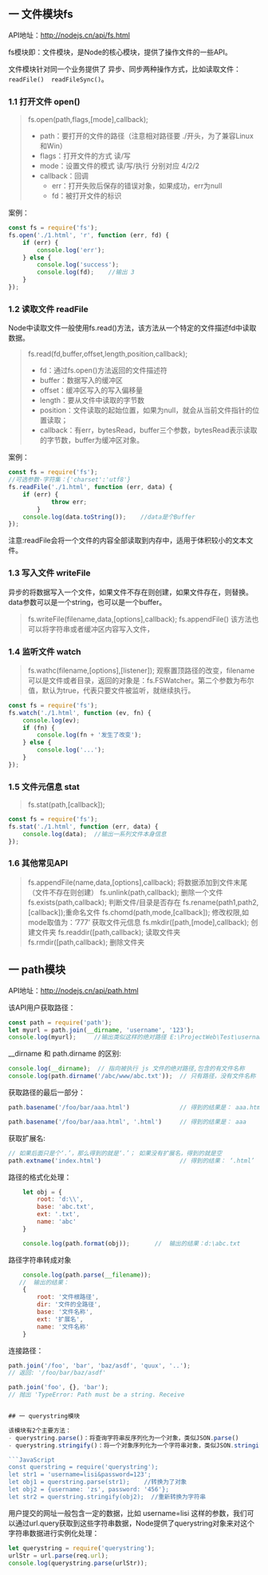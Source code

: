 ## 一 文件模块fs

API地址：<http://nodejs.cn/api/fs.html>

fs模块即：文件模块，是Node的核心模块，提供了操作文件的一些API。  

文件模块针对同一个业务提供了 异步、同步两种操作方式，比如读取文件：`readFile()  readFileSync()`。  

### 1.1 打开文件 open()

> fs.open(path,flags,[mode],callback);
>
> - path：要打开的文件的路径（注意相对路径要 ./开头，为了兼容Linux和Win）
> - flags：打开文件的方式  读/写
> - mode：设置文件的模式  读/写/执行 分别对应 4/2/2
> - callback：回调
>   - err：打开失败后保存的错误对象，如果成功，err为null
>   - fd：被打开文件的标识

案例：

```js
const fs = require('fs');
fs.open('./1.html', 'r', function (err, fd) {
    if (err) {
        console.log('err');
    } else {
        console.log('success');
        console.log(fd);    //输出 3
    }
});
```

### 1.2 读取文件 readFile

Node中读取文件一般使用fs.read()方法，该方法从一个特定的文件描述fd中读取数据。
> fs.read(fd,buffer,offset,length,position,callback);
>
> - fd：通过fs.open()方法返回的文件描述符
> - buffer：数据写入的缓冲区
> - offset：缓冲区写入的写入偏移量
> - length：要从文件中读取的字节数
> - position：文件读取的起始位置，如果为null，就会从当前文件指针的位置读取；
> - callback：有err，bytesRead，buffer三个参数，bytesRead表示读取的字节数，buffer为缓冲区对象。

案例：

```JavaScript
const fs = require('fs');
//可选参数-字符集：{'charset':'utf8'}
fs.readFile('./1.html', function (err, data) {
    if (err) {
            throw err;
        }
    console.log(data.toString());    //data是个Buffer
});
```

注意:readFile会将一个文件的内容全部读取到内存中，适用于体积较小的文本文件。

### 1.3 写入文件 writeFile

异步的将数据写入一个文件，如果文件不存在则创建，如果文件存在，则替换。data参数可以是一个string，也可以是一个buffer。
> fs.writeFile(filename,data,[options],callback);
> fs.appendFile()  该方法也可以将字符串或者缓冲区内容写入文件，

### 1.4 监听文件 watch

> fs.wathc(filename,[options],[listener]);
观察置顶路径的改变，filename可以是文件或者目录，返回的对象是：fs.FSWatcher。第二个参数为布尔值，默认为true，代表只要文件被监听，就继续执行。

```JavaScript
const fs = require('fs');
fs.watch('./1.html', function (ev, fn) {
    console.log(ev);
    if (fn) {
        console.log(fn + '发生了改变');
    } else {
        console.log('...');
    }
});
```

### 1.5 文件元信息 stat

> fs.stat(path,[callback]);

```JavaScript
const fs = require('fs');
fs.stat('./1.html', function (err, data) {
    console.log(data);  //输出一系列文件本身信息
});
```

### 1.6 其他常见API

> fs.appendFile(name,data,[options],callback);
将数据添加到文件末尾（文件不存在则创建）
> fs.unlink(path,callback);   删除一个文件
> fs.exists(path,callback);   判断文件/目录是否存在
> fs.rename(path1,path2,[callback]);重命名文件
> fs.chomd(path,mode,[callback]); 修改权限,如mode取值为：’777’
   获取文件元信息
> fs.mkdir([path,[mode],callback); 创建文件夹
> fs.readdir([path,callback);   读取文件夹
> fs.rmdir([path,callback);   删除文件夹

## 一 path模块

API地址：<http://nodejs.cn/api/path.html>

该API用户获取路径：

```JavaScript
const path = require('path');
let myurl = path.join(__dirname, 'username', '123');
console.log(myurl);     //输出类似这样的绝对路径 E:\ProjectWeb\Test\username\123
```

__dirname 和 path.dirname 的区别:

```js
console.log(__dirname);  // 指向被执行 js 文件的绝对路径,包含的有文件名称
console.log(path.dirname('/abc/www/abc.txt'));  // 只有路径，没有文件名称
```

获取路径的最后一部分：

```js
path.basename('/foo/bar/aaa.html')              // 得到的结果是： aaa.html

path.basename('/foo/bar/aaa.html', '.html')     // 得到的结果是： aaa
```

获取扩展名:

```js
// 如果后面只是个‘.’，那么得到的就是‘.’； 如果没有扩展名，得到的就是空
path.extname('index.html')                      // 得到的结果： ‘.html’
```

路径的格式化处理：

```js
    let obj = {
        root: 'd:\\',
        base: 'abc.txt',
        ext: '.txt',
        name: 'abc'
    }

    console.log(path.format(obj));       //  输出的结果：d:\abc.txt
```

路径字符串转成对象

```js
    console.log(path.parse(__filename));
   //  输出的结果：
    {
        root: '文件根路径',
        dir: '文件的全路径',
        base: '文件名称',
        ext: '扩展名',
        name: '文件名称'
    }
```

连接路径：

```js
path.join('/foo', 'bar', 'baz/asdf', 'quux', '..');
// 返回: '/foo/bar/baz/asdf'

path.join('foo', {}, 'bar');
// 抛出 'TypeError: Path must be a string. Receive


## 一 querystring模块

该模块有2个主要方法：
- querystring.parse()：将查询字符串反序列化为一个对象，类似JSON.parse()
- querystring.stringify()：将一个对象序列化为一个字符串对象，类似JSON.stringify()

```JavaScript
const querstring = require('querystring');
let str1 = 'username=lisi&password=123';
let obj1 = querstring.parse(str1);    //转换为了对象
let obj2 = {username: 'zs', password: '456'};
let str2 = querstring.stringify(obj2);  //重新转换为字符串
```

用户提交的网址一般包含一定的数据，比如 username=lisi 这样的参数，我们可以通过url.query获取到这些字符串数据，Node提供了querystring对象来对这个字符串数据进行实例化处理：

```JavaScript
let querystring = require('querystring');
urlStr = url.parse(req.url);
console.log(querystring.parse(urlStr));
```
